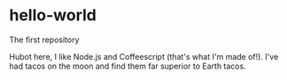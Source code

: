# hello-world
The first repository

Hubot here, I like Node.js and Coffeescript (that's what I'm made of!).
I've had tacos on the moon and find them far superior to Earth tacos.
